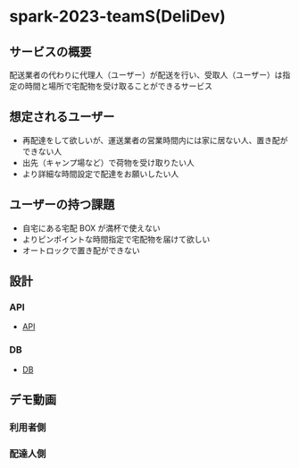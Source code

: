 # spark-2023-teamS(DeliDev)

## サービスの概要

配送業者の代わりに代理人（ユーザー）が配送を行い、受取人（ユーザー）は指定の時間と場所で宅配物を受け取ることができるサービス

## 想定されるユーザー

- 再配達をして欲しいが、運送業者の営業時間内には家に居ない人、置き配ができない人
- 出先（キャンプ場など）で荷物を受け取りたい人
- より詳細な時間設定で配達をお願いしたい人

## ユーザーの持つ課題

- 自宅にある宅配 BOX が満杯で使えない
- よりピンポイントな時間指定で宅配物を届けて欲しい
- オートロックで置き配ができない

## 設計

### API

- [API](/docs/openapi.yaml)

### DB

- [DB](/docs/db.md)

## デモ動画

### 利用者側

### 配達人側
